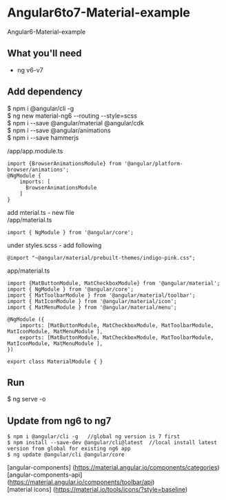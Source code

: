 # Angular6to7-Material-example
Angular6-Material-example  

## What you'll need
- ng v6-v7 

## Add dependency 

$ npm i @angular/cli -g  
$ ng new material-ng6 --routing --style=scss  
$ npm i --save @angular/material @angular/cdk  
$ npm i --save @angular/animations  
$ npm i --save hammerjs  


/app/app.module.ts  
```
import {BrowserAnimationsModule} from '@angular/platform-browser/animations';
@NgModule {
    imports: [
      BrowserAnimationsModule
    ]
}
```

add mterial.ts - new file  
/app/material.ts  
```
import { NgModule } from '@angular/core';
```

under styles.scss - add following  
```
@import "~@angular/material/prebuilt-themes/indigo-pink.css";
```

app/material.ts  
```
import {MatButtonModule, MatCheckboxModule} from '@angular/material';
import { NgModule } from '@angular/core';
import { MatToolbarModule } from '@angular/material/toolbar';
import { MatIconModule } from '@angular/material/icon';
import { MatMenuModule } from '@angular/material/menu';

@NgModule ({
    imports: [MatButtonModule, MatCheckboxModule, MatToolbarModule, MatIconModule, MatMenuModule ],
    exports: [MatButtonModule, MatCheckboxModule, MatToolbarModule, MatIconModule, MatMenuModule ],
})

export class MaterialModule { }
```
## Run
$ ng serve -o 

## Update from ng6 to ng7

```
$ npm i @angular/cli -g   //global ng version is 7 first
$ npm install --save-dev @angular/cli@latest  //local install latest version from global for existing ng6 app 
$ ng update @angular/cli @angular/core
```


[angular-components] (https://material.angular.io/components/categories)  
[angular-components-api] (https://material.angular.io/components/toolbar/api)  
[material icons] (https://material.io/tools/icons/?style=baseline)  



